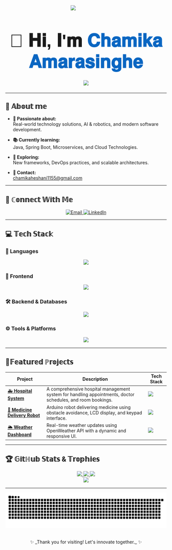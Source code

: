 <!-- Intro Section -->
<picture>
  <img align="right" src="https://media.giphy.com/media/SWoSkN6DxTszqIKEqv/giphy.gif" width="300px">
</picture>

<div align="center" style="font-family: Arial, sans-serif;">
  <h1 style="font-size: 3.5rem; margin-bottom: 0.2rem; font-weight: 800;">
    👋 𝐇𝐢, 𝐈'𝐦 <span style="color:#0a66c2; font-weight: 900;">𝐂𝐡𝐚𝐦𝐢𝐤𝐚 𝐀𝐦𝐚𝐫𝐚𝐬𝐢𝐧𝐠𝐡𝐞</span>
  </h1>

  <p style="margin-bottom: 0.2rem; font-size: 1.2rem; font-weight: 600;">
    <img src="https://img.shields.io/badge/Software_Engineering-Student-0a66c2?style=for-the-badge&logo=appveyor&logoColor=white" style="margin: 4px; font-weight: bold;" />

  </p>
</div>





---
## 👤 𝔸𝕓𝕠𝕦𝕥 𝕞𝕖 

- **🎯 Passionate about:**  
  Real-world technology solutions, AI & robotics, and modern software development.

- **📚 Currently learning:**  
  Java, Spring Boot, Microservices, and Cloud Technologies.

- **🔭 Exploring:**  
  New frameworks, DevOps practices, and scalable architectures.

- **📧 Contact:**  
  [chamikaheshani1155@gmail.com](mailto:chamikaheshani1155@gmail.com)


---

## 🔗 ℂ𝕠𝕟𝕟𝕖𝕔𝕥 𝕎𝕚𝕥𝕙 𝕄𝕖
<p align="center">
  <a href="mailto:chamikaheshani1155@gmail.com" target="_blank">
    <img src="https://skillicons.dev/icons?i=gmail" width="40" alt="Email"/>
  </a>
  <a href="https://linkedin.com/in/chamika-amarasinghe-9293091b0" target="_blank">
    <img src="https://skillicons.dev/icons?i=linkedin" width="40" alt="LinkedIn"/>
  </a>
</p>

---

## 💻 𝕋𝕖𝕔𝕙 𝕊𝕥𝕒𝕔𝕜

### 🧠 Languages
<p align="center">
  <img src="https://skillicons.dev/icons?i=java,python,js,ts,cpp,c,cs" height="40" />
</p>

### 🎨 Frontend
<p align="center">
  <img src="https://skillicons.dev/icons?i=html,css,react,angular,tailwind,bootstrap" height="40" />
</p>

### 🛠️ Backend & Databases
<p align="center">
  <img src="https://skillicons.dev/icons?i=spring,nodejs,express,php,mysql,mongodb" height="40" />
</p>

### ⚙️ Tools & Platforms
<p align="center">
  <img src="https://skillicons.dev/icons?i=arduino,figma,postman,vscode,git,github" height="40" />
</p>

---

## 🚀𝔽𝕖𝕒𝕥𝕦𝕣𝕖𝕕 ℙ𝕣𝕠𝕛𝕖𝕔𝕥𝕤

| Project | Description | Tech Stack |
|---------|-------------|------------|
| [🚑 **Hospital System**](https://github.com/chamika-h/hospital-frontend) | A comprehensive hospital management system for handling appointments, doctor schedules, and room bookings. | <img src="https://skillicons.dev/icons?i=react,spring,mysql" height="25" /> |
| [🤖 **Medicine Delivery Robot**](https://github.com/chamika-h/medicine-delivery-robot) | Arduino robot delivering medicine using obstacle avoidance, LCD display, and keypad interface. | <img src="https://skillicons.dev/icons?i=arduino,cpp" height="25" /> |
| [🌦️ **Weather Dashboard**](https://github.com/chamika-h/weather-dashboard) | Real-time weather updates using OpenWeather API with a dynamic and responsive UI. | <img src="https://skillicons.dev/icons?i=html,css,js" height="25" /> |

---

## 🏆 𝔾𝕚𝕥ℍ𝕦𝕓 𝕊𝕥𝕒𝕥𝕤 & 𝕋𝕣𝕠𝕡𝕙𝕚𝕖𝕤
<div align="center">
  <a href="https://github.com/chamika-h">
    <img height="160" src="https://github-readme-stats.vercel.app/api?username=chamika-h&show_icons=true&theme=gruvbox&count_private=true&hide_title=true" />
    <img height="160" src="https://github-readme-stats.vercel.app/api/top-langs/?username=chamika-h&layout=compact&theme=gruvbox&hide_title=true" />
    <img height="160" src="https://github-readme-streak-stats.herokuapp.com/?user=chamika-h&theme=gruvbox" />
  </a>

  <br />

  <a href="https://github.com/ryo-ma/github-profile-trophy">
    <img src="https://github-profile-trophy.vercel.app/?username=chamika-h&theme=gruvbox&no-bg=true&no-frame=true&row=1&column=7" />
  </a>
</div>

---

<p align="center">
  <img src="https://github.com/7oSkaaa/7oSkaaa/blob/output/github-contribution-grid-snake.svg" alt="Snake Game"/>
</p>

<div align="center" style="margin-top: 2rem;">
  ✨ _Thank you for visiting! Let's innovate together._ ✨

</div>
